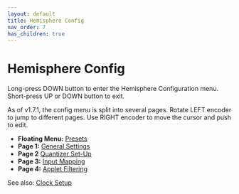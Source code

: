 ```yaml
---
layout: default
title: Hemisphere Config
nav_order: 7
has_children: true
---
```

# Hemisphere Config

Long-press DOWN button to enter the Hemisphere Configuration menu. Short-press UP or DOWN button to exit.

As of v1.7.1, the config menu is split into several pages. Rotate LEFT encoder to jump to different pages. Use RIGHT encoder to move the cursor and push to edit.

* **Floating Menu:** [Presets](Hemisphere-Presets)
* **Page 1:** [General Settings](Hemisphere-General-Settings)
* **Page 2** [Quantizer Set-Up](Hemisphere-Quantizer-Setup)
* **Page 3:** [Input Mapping](Hemisphere-Input-Mapping)
* **Page 4:** [Applet Filtering](Hemisphere-Applet-Filtering)

See also: [Clock Setup](Clock-Setup)

